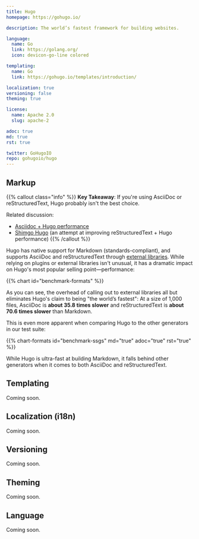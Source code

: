 ```yaml
---
title: Hugo
homepage: https://gohugo.io/

description: The world’s fastest framework for building websites.

language:
  name: Go
  link: https://golang.org/
  icon: devicon-go-line colored

templating:
  name: Go
  link: https://gohugo.io/templates/introduction/

localization: true
versioning: false
theming: true

license:
  name: Apache 2.0
  slug: apache-2

adoc: true
md: true
rst: true

twitter: GoHugoIO
repo: gohugoio/hugo
---
```


## Markup

{{% callout class="info" %}}
**Key Takeaway**: If you're using AsciiDoc or reStructuredText, Hugo probably isn't the best choice.

Related discussion:
- [Asciidoc + Hugo performance](https://discourse.gohugo.io/t/asciidoc-hugo-performance/10637)
- [Shimgo Hugo](https://tychoish.com/post/shimgo-hugo/) (an attempt at improving reStructuredText + Hugo performance)
{{% /callout %}}

Hugo has native support for Markdown (standards-compliant), and supports AsciiDoc and reStructuredText through [external libraries][1]. While relying on plugins or external libraries isn't unusual, it has a dramatic impact on Hugo's most popular selling point&mdash;performance:

{{% chart id="benchmark-formats" %}}

As you can see, the overhead of calling out to external libraries all but eliminates Hugo's claim to being "the world’s fastest": At a size of 1,000 files, AsciiDoc is **about 35.8 times slower** and reStructuredText is **about 70.6 times slower** than Markdown.

This is even more apparent when comparing Hugo to the other generators in our test suite:

{{% chart-formats id="benchmark-ssgs" md="true" adoc="true" rst="true" %}}

While Hugo is ultra-fast at building Markdown, it falls behind other generators
when it comes to both AsciiDoc and reStructuredText.

## Templating

Coming soon.

## Localization (i18n)

Coming soon.

## Versioning

Coming soon.

## Theming

Coming soon.

## Language

Coming soon.

[1]: https://gohugo.io/content-management/formats/#list-of-content-formats
